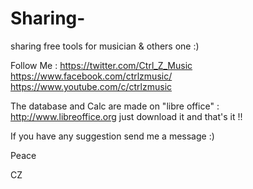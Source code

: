 # Sharing-
sharing free tools for musician & others one :)

Follow Me :
https://twitter.com/Ctrl_Z_Music
https://www.facebook.com/ctrlzmusic/
https://www.youtube.com/c/ctrlzmusic



The database and Calc are made on "libre office" : http://www.libreoffice.org
just download it and that's it !!

If you have any suggestion send me a message :)

Peace 

CZ
